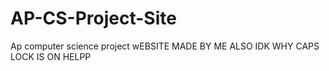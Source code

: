 # AP-CS-Project-Site
Ap computer science project 
wEBSITE MADE BY ME ALSO IDK WHY CAPS LOCK IS ON HELPP
